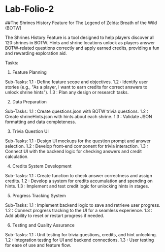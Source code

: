 # Lab-Folio-2

##The Shrines History Feature for The Legend of Zelda: Breath of the Wild (BOTW)

The Shrines History Feature is a tool designed to help players discover all 120 shrines in BOTW. Hints and shrine locations unlock as players answer BOTW-related questions correctly and apply earned credits, providing a fun and rewarding exploration aid.

Tasks:

1. Feature Planning

Sub-Tasks:
	1.1 : Define feature scope and objectives.
	1.2 : Identify user stories (e.g., "As a player, I want to earn credits for correct answers to unlock shrine hints").
	1.3 : Plan any design or research tasks.

2. Data Preparation

Sub-Tasks:
	1.1 : Create questions.json with BOTW trivia questions.
    1.2 : Create shrineHints.json with hints about each shrine.
    1.3 : Validate JSON formatting and data completeness.

3. Trivia Question UI

Sub-Tasks:
	1.1 : Design UI mockups for the question prompt and answer selection.
    1.2 : Develop front-end component for trivia interaction.
    1.3 : Connect UI with the backend logic for checking answers and credit calculation.

4. Credits System Development

Sub-Tasks:
	1.1 : Create function to check answer correctness and assign credits.
    1.2 : Develop a system for credits accumulation and spending on hints.
    1.3 : Implement and test credit logic for unlocking hints in stages.

5. Progress Tracking System

Sub-Tasks:
	1.1 : Implement backend logic to save and retrieve user progress.
    1.2 : Connect progress tracking to the UI for a seamless experience.
    1.3 : Add ability to reset or restart progress if needed.

6. Testing and Quality Assurance

Sub-Tasks:
	1.1 : Unit testing for trivia questions, credits, and hint unlocking.
    1.2 : Integration testing for UI and backend connections.
    1.3 : User testing for ease of use and feature flow.









